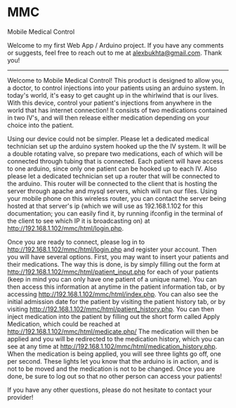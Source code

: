 MMC
===

Mobile Medical Control

Welcome to my first Web App / Arduino project. If you have any comments or suggests, feel free to reach out to me at alexbukhta@gmail.com. Thank you!

---------

Welcome to Mobile Medical Control! This product is designed to allow you, a doctor, to control injections into your patients using an arduino system. In today's world, it's easy to get caught up in the whirlwind that is our lives. With this device, control your patient's injections from anywhere in the world that has internet connection! It consists of two medications contained in two IV's, and will then release either medication depending on your choice into the patient.

Using our device could not be simpler. Please let a dedicated medical technician set up the arduino system hooked up the the IV system. It will be a double rotating valve, so prepare two medications, each of which will be connected through tubing that is connected. Each patient will have access to one arduino, since only one patient can be hooked up to each IV. Also please let a dedicated technician set up a router that will be connected to the arduino. This router will be connected to the client that is hosting the server through apache and mysql servers, which will run our files. Using your mobile phone on this wireless router, you can contact the server being hosted at that server's ip (which we will use as 192.168.1.102 for this documentation; you can easily find it, by running ifconfig in the terminal of the client to see which IP it is broadcasting on) at http://192.168.1.102/mmc/html/login.php.

Once you are ready to connect, please log in to http://192.168.1.102/mmc/html/login.php and register your account. Then you will have several options. First, you may want to insert your patients and their medications. The way this is done, is by simply filling out the form at http://192.168.1.102/mmc/html/patient_input.php for each of your patients (keep in mind you can only have one patient of a unique name). You can then access this information at anytime in the patient information tab, or by accessing http://192.168.1.102/mmc/html/index.php. You can also see the initial admission date for the patient by visiting the patient history tab, or by visiting http://192.168.1.102/mmc/html/patient_history.php. You can then inject medication into the patient by filling out the short form called Apply Medication, which could be reached at http://192.168.1.102/mmc/html/medicate.php/ The medication will then be applied and you will be redirected to the medication history, which you can see at any time at http://192.168.1.102/mmc/html/medication_history.php. When the medication is being applied, you will see three lights go off, one per second. These lights let you know that the arduino is in action, and is not to be moved and the medication is not to be changed. Once you are done, be sure to log out so that no other person can access your patients!

If you have any other questions, please do not hesitate to contact your provider!
